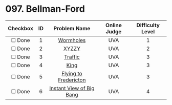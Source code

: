 # 097. Bellman-Ford


| Checkbox | ID | Problem Name|Online Judge|Difficulty Level|
|:---:|:---:|:---:|:---:|:---:|
|&#9744; Done|1|[Wormholes](https://uva.onlinejudge.org/index.php?option=onlinejudge&page=show_problem&problem=499)|UVA|1|
|&#9744; Done|2|[XYZZY](https://uva.onlinejudge.org/index.php?option=onlinejudge&page=show_problem&problem=1498)|UVA|2|
|&#9744; Done|3|[Traffic](https://uva.onlinejudge.org/index.php?option=onlinejudge&page=show_problem&problem=1390)|UVA|3|
|&#9744; Done|4|[King](https://uva.onlinejudge.org/index.php?option=onlinejudge&page=show_problem&problem=456)|UVA|3|
|&#9744; Done|5|[Flying to Fredericton](https://uva.onlinejudge.org/index.php?option=onlinejudge&page=show_problem&problem=2255)|UVA|3|
|&#9744; Done|6|[Instant View of Big Bang](https://uva.onlinejudge.org/index.php?option=onlinejudge&page=show_problem&problem=2768)|UVA|4|
